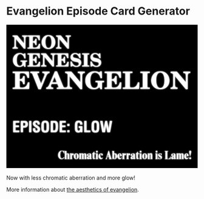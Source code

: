 # Evangelion Episode Card Generator

![Get in the robot shinji](shinji.jpeg)

Now with less chromatic aberration and more glow!

More information about [the aesthetics of evangelion](https://fontsinuse.com/uses/28760/neon-genesis-evangelion).
